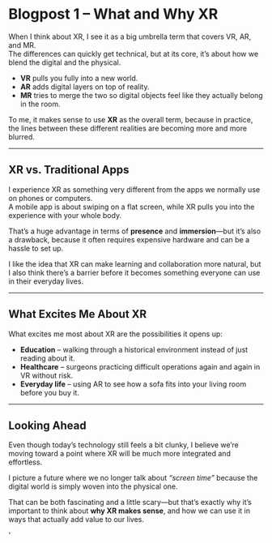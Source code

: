 # Blogpost 1 – What and Why XR

When I think about XR, I see it as a big umbrella term that covers VR, AR, and MR.  
The differences can quickly get technical, but at its core, it’s about how we blend the digital and the physical.  
- **VR** pulls you fully into a new world.  
- **AR** adds digital layers on top of reality.  
- **MR** tries to merge the two so digital objects feel like they actually belong in the room.  

To me, it makes sense to use **XR** as the overall term, because in practice, the lines between these different realities are becoming more and more blurred.  

---

## XR vs. Traditional Apps

I experience XR as something very different from the apps we normally use on phones or computers.  
A mobile app is about swiping on a flat screen, while XR pulls you into the experience with your whole body.  

That’s a huge advantage in terms of **presence** and **immersion**—but it’s also a drawback, because it often requires expensive hardware and can be a hassle to set up.  

I like the idea that XR can make learning and collaboration more natural, but I also think there’s a barrier before it becomes something everyone can use in their everyday lives.  

---

## What Excites Me About XR

What excites me most about XR are the possibilities it opens up:  

- **Education** – walking through a historical environment instead of just reading about it.  
- **Healthcare** – surgeons practicing difficult operations again and again in VR without risk.  
- **Everyday life** – using AR to see how a sofa fits into your living room before you buy it.  

---

## Looking Ahead

Even though today’s technology still feels a bit clunky, I believe we’re moving toward a point where XR will be much more integrated and effortless.  

I picture a future where we no longer talk about *“screen time”* because the digital world is simply woven into the physical one.  

That can be both fascinating and a little scary—but that’s exactly why it’s important to think about **why XR makes sense**, and how we can use it in ways that actually add value to our lives.  

'
